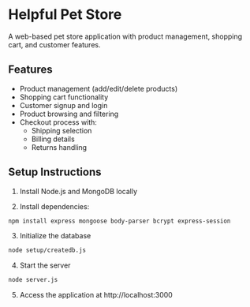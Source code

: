 # Helpful Pet Store

A web-based pet store application with product management, shopping cart, and customer features.


## Features

- Product management (add/edit/delete products)
- Shopping cart functionality 
- Customer signup and login
- Product browsing and filtering
- Checkout process with:
  - Shipping selection
  - Billing details
  - Returns handling

## Setup Instructions

1. Install Node.js and MongoDB locally

2. Install dependencies:
```bash
npm install express mongoose body-parser bcrypt express-session
```

3. Initialize the database
```bash
node setup/createdb.js
```
4. Start the server

```bash
node server.js
```

5. Access the application at http://localhost:3000